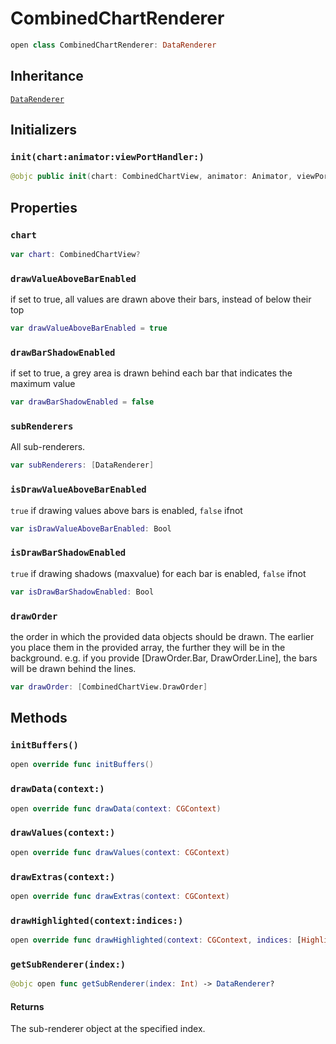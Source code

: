 # CombinedChartRenderer

``` swift
open class CombinedChartRenderer: DataRenderer
```

## Inheritance

[`DataRenderer`](/DataRenderer)

## Initializers

### `init(chart:animator:viewPortHandler:)`

``` swift
@objc public init(chart: CombinedChartView, animator: Animator, viewPortHandler: ViewPortHandler)
```

## Properties

### `chart`

``` swift
var chart: CombinedChartView?
```

### `drawValueAboveBarEnabled`

if set to true, all values are drawn above their bars, instead of below their top

``` swift
var drawValueAboveBarEnabled = true
```

### `drawBarShadowEnabled`

if set to true, a grey area is drawn behind each bar that indicates the maximum value

``` swift
var drawBarShadowEnabled = false
```

### `subRenderers`

All sub-renderers.

``` swift
var subRenderers: [DataRenderer]
```

### `isDrawValueAboveBarEnabled`

`true` if drawing values above bars is enabled, `false` ifnot

``` swift
var isDrawValueAboveBarEnabled: Bool
```

### `isDrawBarShadowEnabled`

`true` if drawing shadows (maxvalue) for each bar is enabled, `false` ifnot

``` swift
var isDrawBarShadowEnabled: Bool
```

### `drawOrder`

the order in which the provided data objects should be drawn.
The earlier you place them in the provided array, the further they will be in the background.
e.g. if you provide \[DrawOrder.Bar, DrawOrder.Line\], the bars will be drawn behind the lines.

``` swift
var drawOrder: [CombinedChartView.DrawOrder]
```

## Methods

### `initBuffers()`

``` swift
open override func initBuffers()
```

### `drawData(context:)`

``` swift
open override func drawData(context: CGContext)
```

### `drawValues(context:)`

``` swift
open override func drawValues(context: CGContext)
```

### `drawExtras(context:)`

``` swift
open override func drawExtras(context: CGContext)
```

### `drawHighlighted(context:indices:)`

``` swift
open override func drawHighlighted(context: CGContext, indices: [Highlight])
```

### `getSubRenderer(index:)`

``` swift
@objc open func getSubRenderer(index: Int) -> DataRenderer?
```

#### Returns

The sub-renderer object at the specified index.
